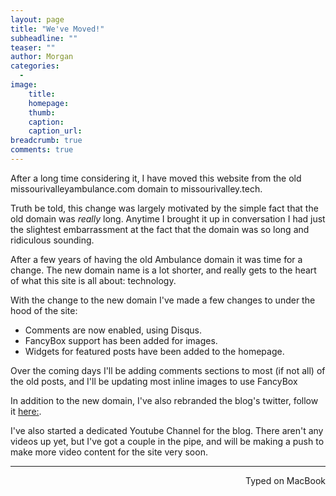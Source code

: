 ```yaml
---
layout: page
title: "We've Moved!"
subheadline: ""
teaser: ""
author: Morgan
categories:
  -
image:
    title:
    homepage:
    thumb:
    caption:
    caption_url:
breadcrumb: true
comments: true
---
```


After a long time considering it, I have moved this website from the old missourivalleyambulance.com domain to missourivalley.tech.

Truth be told, this change was largely motivated by the simple fact that the old domain was _really_ long. Anytime I brought it up in conversation I had just the slightest embarrassment at the fact that the domain was so long and ridiculous sounding.

After a few years of having the old Ambulance domain it was time for a change. The new domain name is a lot shorter, and really gets to the heart of what this site is all about: technology.

With the change to the new domain I've made a few changes to under the hood of the site:

+ Comments are now enabled, using Disqus.
+ FancyBox support has been added for images.
+ Widgets for featured posts have been added to the homepage.

Over the coming days I'll be adding comments sections to most (if not all) of the old posts, and I'll be updating most inline images to use FancyBox

In addition to the new domain, I've also rebranded the blog's twitter, follow it [here:](https://twitter.com/MoValleyTech).

I've also started a dedicated Youtube Channel for the blog. There aren't any videos up yet, but I've got a couple in the pipe, and will be making a push to make more video content for the site very soon.

---
<p align="right">Typed on MacBook</p>
